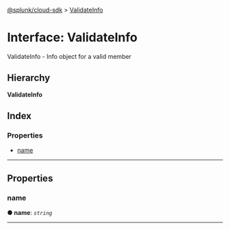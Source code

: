 [@splunk/cloud-sdk](../README.md) > [ValidateInfo](../interfaces/validateinfo.md)

# Interface: ValidateInfo

ValidateInfo - Info object for a valid member

## Hierarchy

**ValidateInfo**

## Index

### Properties

* [name](validateinfo.md#name)

---

## Properties

<a id="name"></a>

###  name

**● name**: *`string`*

___

